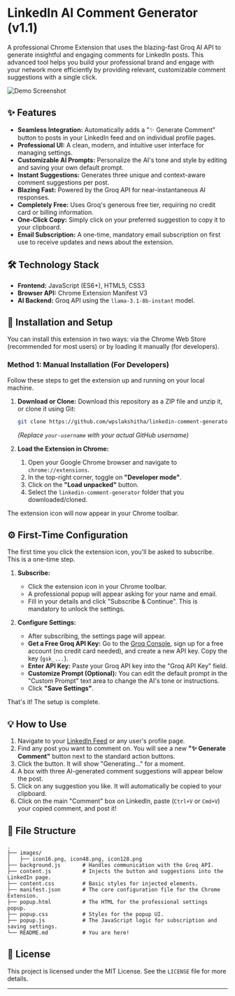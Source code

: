 # LinkedIn AI Comment Generator (v1.1)

A professional Chrome Extension that uses the blazing-fast Groq AI API to generate insightful and engaging comments for LinkedIn posts. This advanced tool helps you build your professional brand and engage with your network more efficiently by providing relevant, customizable comment suggestions with a single click.

<!-- TODO: Add a GIF or screenshot of the extension in action. A short screen recording converted to a GIF is highly recommended. -->
![Demo Screenshot](https://via.placeholder.com/800x450.png?text=Add+a+Screenshot+or+GIF+of+the+Extension)

## ✨ Features

-   **Seamless Integration:** Automatically adds a "✨ Generate Comment" button to posts in your LinkedIn feed and on individual profile pages.
-   **Professional UI:** A clean, modern, and intuitive user interface for managing settings.
-   **Customizable AI Prompts:** Personalize the AI's tone and style by editing and saving your own default prompt.
-   **Instant Suggestions:** Generates three unique and context-aware comment suggestions per post.
-   **Blazing Fast:** Powered by the Groq API for near-instantaneous AI responses.
-   **Completely Free:** Uses Groq's generous free tier, requiring no credit card or billing information.
-   **One-Click Copy:** Simply click on your preferred suggestion to copy it to your clipboard.
-   **Email Subscription:** A one-time, mandatory email subscription on first use to receive updates and news about the extension.

## 🛠️ Technology Stack

-   **Frontend:** JavaScript (ES6+), HTML5, CSS3
-   **Browser API:** Chrome Extension Manifest V3
-   **AI Backend:** Groq API using the `llama-3.1-8b-instant` model.

## 🚀 Installation and Setup

You can install this extension in two ways: via the Chrome Web Store (recommended for most users) or by loading it manually (for developers).

### Method 1: Manual Installation (For Developers)

Follow these steps to get the extension up and running on your local machine.

1.  **Download or Clone:** Download this repository as a ZIP file and unzip it, or clone it using Git:
    ```bash
    git clone https://github.com/wpslakshitha/linkedin-comment-generator.git
    ```
    *(Replace `your-username` with your actual GitHub username)*

2.  **Load the Extension in Chrome:**
    1.  Open your Google Chrome browser and navigate to `chrome://extensions`.
    2.  In the top-right corner, toggle on **"Developer mode"**.
    3.  Click on the **"Load unpacked"** button.
    4.  Select the `linkedin-comment-generator` folder that you downloaded/cloned.

The extension icon will now appear in your Chrome toolbar.

## ⚙️ First-Time Configuration

The first time you click the extension icon, you'll be asked to subscribe. This is a one-time step.

1.  **Subscribe:**
    *   Click the extension icon in your Chrome toolbar.
    *   A professional popup will appear asking for your name and email.
    *   Fill in your details and click "Subscribe & Continue". This is mandatory to unlock the settings.

2.  **Configure Settings:**
    *   After subscribing, the settings page will appear.
    *   **Get a Free Groq API Key:** Go to the [Groq Console](https://console.groq.com/keys), sign up for a free account (no credit card needed), and create a new API key. Copy the key (`gsk_...`).
    *   **Enter API Key:** Paste your Groq API key into the "Groq API Key" field.
    *   **Customize Prompt (Optional):** You can edit the default prompt in the "Custom Prompt" text area to change the AI's tone or instructions.
    *   Click **"Save Settings"**.

That's it! The setup is complete.

## 💡 How to Use

1.  Navigate to your [LinkedIn Feed](https://www.linkedin.com/feed/) or any user's profile page.
2.  Find any post you want to comment on. You will see a new **"✨ Generate Comment"** button next to the standard action buttons.
3.  Click the button. It will show "Generating..." for a moment.
4.  A box with three AI-generated comment suggestions will appear below the post.
5.  Click on any suggestion you like. It will automatically be copied to your clipboard.
6.  Click on the main "Comment" box on LinkedIn, paste (`Ctrl+V` or `Cmd+V`) your copied comment, and post it!

## 📂 File Structure

```
.
├── images/
│   ├── icon16.png, icon48.png, icon128.png
├── background.js       # Handles communication with the Groq API.
├── content.js          # Injects the button and suggestions into the LinkedIn page.
├── content.css         # Basic styles for injected elements.
├── manifest.json       # The core configuration file for the Chrome Extension.
├── popup.html          # The HTML for the professional settings popup.
├── popup.css           # Styles for the popup UI.
├── popup.js            # The JavaScript logic for subscription and saving settings.
└── README.md           # You are here!
```

## 📄 License

This project is licensed under the MIT License. See the `LICENSE` file for more details.

---
